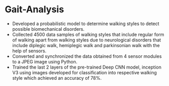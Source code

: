 # Gait-Analysis
- Developed a probabilistic model to determine walking styles to detect possible biomechanical disorders.
- Collected 4500 data samples of walking styles that include regular form of walking apart from walking styles due to neurological disorders that include diplegic walk, hemiplegic walk and parkinsonian walk with the help of sensors.
- Converted and synchronized the data obtained from 4 sensor modules to a JPEG image using Python.
- Trained the last 2 layers of the pre-trained Deep CNN model, inception V3 using images developed for classification into respective walking style which achieved an accuracy of 78\%.
